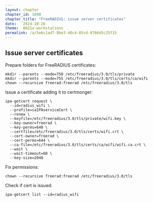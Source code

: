 ```yaml
---
layout: chapter
chapter_id: 1090
chapter_title: "FreeRADIUS: issue server certificates"
date:   2024-10-26
theme:  8021x-workstations
permalink: /a/5e6c1ad7-8be3-40c4-85cd-976645c25f15
---
```




## Issue server certificates

Prepare folders for FreeRADIUS certificates: 
```shell
mkdir --parents --mode=750 /etc/freeradius/3.0/tls/private
mkdir --parents --mode=755 /etc/freeradius/3.0/tls/certs/ca/wifi
chown --recursive freerad:freerad /etc/freeradius/3.0/tls
```

Issue a certificate adding it to certmonger:
```shell
ipa-getcert request \
  --id=radius_wifi \
  --profile=caIPAserviceCert \
  --renew \
  --keyfile=/etc/freeradius/3.0/tls/private/wifi.key \
  --key-owner=freerad \
  --key-perms=640 \
  --certfile=/etc/freeradius/3.0/tls/certs/wifi.crt \
  --cert-owner=freerad \
  --cert-perms=644 \
  --ca-file=/etc/freeradius/3.0/tls/certs/ca/wifi/wifi.ca.crt \
  --wait \
  --wait-timeout=60 \
  --key-size=2048 
```

Fix permissions:
```
chown --recursive freerad:freerad /etc/freeradius/3.0/tls
```

Check if cert is issued:
```shell
ipa-getcert list --id=radius_wifi
```

